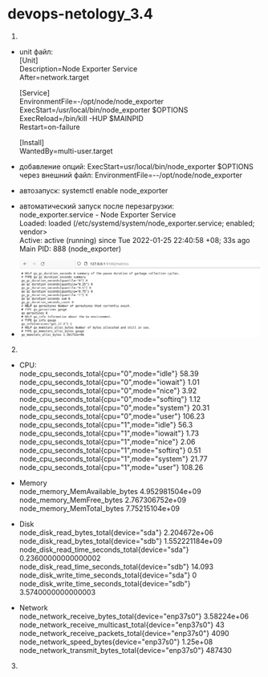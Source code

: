 # devops-netology_3.4
1. 
- unit файл:  
[Unit]  
Description=Node Exporter Service  
After=network.target  

    [Service]  
EnvironmentFile=-/opt/node/node_exporter  
ExecStart=/usr/local/bin/node_exporter $OPTIONS  
ExecReload=/bin/kill -HUP $MAINPID  
Restart=on-failure  

    [Install]  
WantedBy=multi-user.target  

- добавление опций: ExecStart=usr/local/bin/node_exporter $OPTIONS через внешний файл: EnvironmentFile=--/opt/node/node_exporter  

- автозапуск: systemctl enable node_exporter  
- автоматический запуск после перезагрузки:  
node_exporter.service - Node Exporter Service  
     Loaded: loaded (/etc/systemd/system/node_exporter.service; enabled; vendor>  
     Active: active (running) since Tue 2022-01-25 22:40:58 +08; 33s ago  
   Main PID: 888 (node_exporter)  
- ![img.png](img.png)

2. 
- CPU:  
node_cpu_seconds_total{cpu="0",mode="idle"} 58.39  
node_cpu_seconds_total{cpu="0",mode="iowait"} 1.01  
node_cpu_seconds_total{cpu="0",mode="nice"} 3.92  
node_cpu_seconds_total{cpu="0",mode="softirq"} 1.12  
node_cpu_seconds_total{cpu="0",mode="system"} 20.31  
node_cpu_seconds_total{cpu="0",mode="user"} 106.23  
node_cpu_seconds_total{cpu="1",mode="idle"} 56.3  
node_cpu_seconds_total{cpu="1",mode="iowait"} 1.73  
node_cpu_seconds_total{cpu="1",mode="nice"} 2.06  
node_cpu_seconds_total{cpu="1",mode="softirq"} 0.51  
node_cpu_seconds_total{cpu="1",mode="system"} 21.77  
node_cpu_seconds_total{cpu="1",mode="user"} 108.26  
- Memory  
node_memory_MemAvailable_bytes 4.952981504e+09  
node_memory_MemFree_bytes 2.767306752e+09  
node_memory_MemTotal_bytes 7.75215104e+09  

- Disk  
node_disk_read_bytes_total{device="sda"} 2.204672e+06  
node_disk_read_bytes_total{device="sdb"} 1.552221184e+09  
node_disk_read_time_seconds_total{device="sda"} 0.23600000000000002  
node_disk_read_time_seconds_total{device="sdb"} 14.093  
node_disk_write_time_seconds_total{device="sda"} 0  
node_disk_write_time_seconds_total{device="sdb"} 3.5740000000000003  

- Network  
node_network_receive_bytes_total{device="enp37s0"} 3.58224e+06  
node_network_receive_multicast_total{device="enp37s0"} 43  
node_network_receive_packets_total{device="enp37s0"} 4090  
node_network_speed_bytes{device="enp37s0"} 1.25e+08  
node_network_transmit_bytes_total{device="enp37s0"} 487430  

3. 

